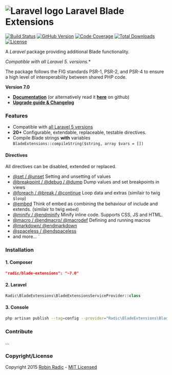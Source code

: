 ![Laravel logo](http://laravel.com/assets/img/laravel-logo.png)  Laravel Blade Extensions
========================

[![Build Status](https://img.shields.io/travis/RobinRadic/blade-extensions.svg?branch=master&style=flat-square)](https://travis-ci.org/RobinRadic/blade-extensions)
[![GitHub Version](https://img.shields.io/github/tag/robinradic/blade-extensions.svg?style=flat-square&label=version)](http://badge.fury.io/gh/robinradic%2Fblade-extensions)
[![Code Coverage](https://img.shields.io/badge/coverage-100%-green.svg?style=flat-square)](http://robin.radic.nl/blade-extensions/coverage)
[![Total Downloads](https://img.shields.io/packagist/dt/radic/blade-extensions.svg?style=flat-square)](https://packagist.org/packages/radic/blade-extensions)
[![License](http://img.shields.io/badge/license-MIT-ff69b4.svg?style=flat-square)](http://radic.mit-license.org)

A _Laravel_ package providing additional Blade functionality. 

**Compatible with all Laravel 5.* versions.**

The package follows the FIG standards PSR-1, PSR-2, and PSR-4 to ensure a high level of interoperability between shared PHP code.

**Version 7.0**
- [**Documentation**](http://robin.radic.nl/blade-extensions) (or alternatively read it [**here**](docs/index.md) on github)
- [**Upgrade guide & Changelog**](http://robin.radic.nl/blade-extensions/changelog-upgrade-guide.html)

### Features
- Compatible with [all Laravel 5 versions](https://travis-ci.org/RobinRadic/blade-extensions)
- **20+** Configurable, extendable, replaceable, testable directives.
- Compile Blade strings **with** variables `BladeExtensions::compileString($string, array $vars = [])`

#### Directives
All directives can be disabled, extended or replaced.
- [@set / @unset](docs/directives/index.md) Setting and unsetting of values
- [@breakpoint / @debug / @dump](docs/directives/index.md) Dump values and set breakpoints in views
- [@foreach / @break / @continue](docs/directives/index.md) Loop data and extras (similair to twig `$loop`)
- [@embed](docs/directives/index.md) Think of embed as combining the behaviour of include and extends. (similair to twig `embed`)
- [@minify / @endminify](docs/directives/index.md)  Minify inline code. Supports CSS, JS and HTML.
- [@macro / @endmacro/ @macrodef](docs/directives/index.md) Defining and running macros
- [@markdown/ @endmarkdown](docs/directives/index.md)
- [@spaceless / @endspaceless](docs/directives/index.md)
- and more...
`

### Installation

#### 1. Composer
```JSON
"radic/blade-extensions": "~7.0"
```

#### 2. Laravel
```php
Radic\BladeExtensions\BladeExtensionsServiceProvider::class
```

#### 3. Console
```bash
php artisan publish --tag=config --provider="Radic\BladeExtensions\BladeExtensionsServiceProvider"
```

### Contribute 
...

### Copyright/License
Copyright 2015 [Robin Radic](https://github.com/RobinRadic) - [MIT Licensed](http://radic.mit-license.org) 
 
 
 
 
